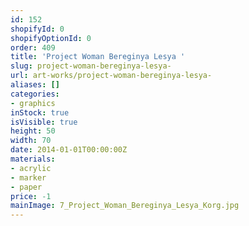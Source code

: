 ```yaml
---
id: 152
shopifyId: 0
shopifyOptionId: 0
order: 409
title: 'Project Woman Bereginya Lesya '
slug: project-woman-bereginya-lesya-
url: art-works/project-woman-bereginya-lesya-
aliases: []
categories:
- graphics
inStock: true
isVisible: true
height: 50
width: 70
date: 2014-01-01T00:00:00Z
materials:
- acrylic
- marker
- paper
price: -1
mainImage: 7_Project_Woman_Bereginya_Lesya_Korg.jpg
---
```

